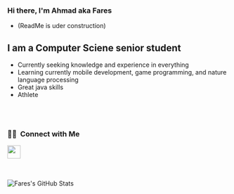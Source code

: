 ### Hi there, I'm Ahmad aka Fares
- (ReadMe is uder construction)

## I am a Computer Sciene senior student
- Currently seeking knowledge and experience in everything
- Learning currently mobile development, game programming, and nature language processing
- Great java skills
- Athlete 
<br>
<br>
  

<h3> 🤝🏻 &nbsp;Connect with Me </h3>

<p align="center">
  
<a href="https://www.instagram.com/ahmadd_faress/"> <img src="https://user-images.githubusercontent.com/98591677/153772695-e2fa2b92-eab7-4910-a0f7-1930ab169db7.svg" width="30" height="30" />

  
  <br>
  <br>
  
<img align="left" alt="Fares's GitHub Stats" src="https://github-readme-stats.vercel.app/api?username=AhmadFares&show_icons=true&hide_border=false&title_color=ff652f&icon_color=FFE400&bg_color=09131B&text_color=ffffff&border_color=0c1a25" />

</a>



